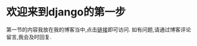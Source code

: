 # 欢迎来到django的第一步
第一节的内容我放在我的博客当中,点击[链接](https://blog.csdn.net/Sun_White_Boy/article/details/79869857)即可访问.
如有问题,请通过博客评论留言,我会及时回复.
